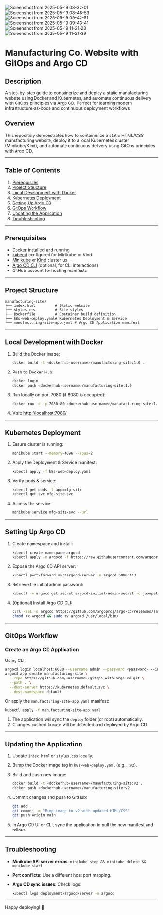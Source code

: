 ![Screenshot from 2025-05-19 08-32-01](https://github.com/user-attachments/assets/a5cf4203-0a40-4860-87a8-cd782f5ec427)
![Screenshot from 2025-05-19 08-48-53](https://github.com/user-attachments/assets/9c6ca530-0e6a-483d-867b-45c5c5210b36)
![Screenshot from 2025-05-19 09-42-51](https://github.com/user-attachments/assets/d02bff37-d157-441f-aa0b-52083d91fa2d)
![Screenshot from 2025-05-19 09-43-41](https://github.com/user-attachments/assets/2bc5fe46-45bb-4dcb-bcbf-14d78999407d)
![Screenshot from 2025-05-19 11-21-23](https://github.com/user-attachments/assets/338926aa-fa00-4662-9101-42ca28fb898c)
![Screenshot from 2025-05-19 11-21-39](https://github.com/user-attachments/assets/7a18280e-c35a-4c53-9211-4ed4ea4d5acb)



# Manufacturing Co. Website with GitOps and Argo CD

## Description

A step-by-step guide to containerize and deploy a static manufacturing website using Docker and Kubernetes, and automate continuous delivery with GitOps principles via Argo CD. Perfect for learning modern infrastructure-as-code and continuous deployment workflows.

## Overview

This repository demonstrates how to containerize a static HTML/CSS manufacturing website, deploy it to a local Kubernetes cluster (Minikube/Kind), and automate continuous delivery using GitOps principles with Argo CD.

---

## Table of Contents

1. [Prerequisites](#prerequisites)
2. [Project Structure](#project-structure)
3. [Local Development with Docker](#local-development-with-docker)
4. [Kubernetes Deployment](#kubernetes-deployment)
5. [Setting Up Argo CD](#setting-up-argo-cd)
6. [GitOps Workflow](#gitops-workflow)
7. [Updating the Application](#updating-the-application)
8. [Troubleshooting](#troubleshooting)

---

## Prerequisites

* [Docker](https://www.docker.com/) installed and running
* [kubectl](https://kubernetes.io/docs/tasks/tools/) configured for Minikube or Kind
* [Minikube](https://minikube.sigs.k8s.io/docs/) or [Kind](https://kind.sigs.k8s.io/) cluster up
* [Argo CD CLI](https://argo-cd.readthedocs.io/en/stable/cli_installation/) (optional, for CLI interactions)
* GitHub account for hosting manifests

---

## Project Structure

```
manufacturing-site/
├── index.html         # Static website
├── styles.css         # Site styles
├── Dockerfile         # Container build definition
├── k8s-web-deploy.yaml# Kubernetes Deployment & Service
└── manufacturing-site-app.yaml # Argo CD Application manifest
```

---

## Local Development with Docker

1. Build the Docker image:

   ```bash
   docker build -t <dockerhub-username>/manufacturing-site:1.0 .
   ```
2. Push to Docker Hub:

   ```bash
   docker login
   docker push <dockerhub-username>/manufacturing-site:1.0
   ```
3. Run locally on port 7080 (if 8080 is occupied):

   ```bash
   docker run -d -p 7080:80 <dockerhub-username>/manufacturing-site:1.0
   ```
4. Visit: [http://localhost:7080/](http://localhost:7080/)

---

## Kubernetes Deployment

1. Ensure cluster is running:

   ```bash
   minikube start --memory=4096 --cpus=2
   ```
2. Apply the Deployment & Service manifest:

   ```bash
   kubectl apply -f k8s-web-deploy.yaml
   ```
3. Verify pods & service:

   ```bash
   kubectl get pods -l app=mfg-site
   kubectl get svc mfg-site-svc
   ```
4. Access the service:

   ```bash
   minikube service mfg-site-svc --url
   ```

---

## Setting Up Argo CD

1. Create namespace and install:

   ```bash
   kubectl create namespace argocd
   kubectl apply -n argocd -f https://raw.githubusercontent.com/argoproj/argo-cd/stable/manifests/install.yaml
   ```
2. Expose the Argo CD API server:

   ```bash
   kubectl port-forward svc/argocd-server -n argocd 6080:443
   ```
3. Retrieve the initial admin password:

   ```bash
   kubectl -n argocd get secret argocd-initial-admin-secret -o jsonpath="{.data.password}" | base64 -d
   ```
4. (Optional) Install Argo CD CLI:

   ```bash
   curl -sSL -o argocd https://github.com/argoproj/argo-cd/releases/latest/download/argocd-linux-amd64
   chmod +x argocd && sudo mv argocd /usr/local/bin/
   ```

---

## GitOps Workflow

### Create an Argo CD Application

Using CLI:

```bash
argocd login localhost:6080 --username admin --password <password> --insecure
argocd app create manufacturing-site \
  --repo https://github.com/<username>/gitops-with-argo-cd.git \
  --path . \
  --dest-server https://kubernetes.default.svc \
  --dest-namespace default
```

Or apply the `manufacturing-site-app.yaml` manifest:

```bash
kubectl apply -f manufacturing-site-app.yaml
```

1. The application will sync the `deploy` folder (or root) automatically.
2. Changes pushed to `main` will be detected and deployed by Argo CD.

---

## Updating the Application

1. Update `index.html` or `styles.css` locally.
2. Bump the Docker image tag in `k8s-web-deploy.yaml` (e.g., `:v2`).
3. Build and push new image:

   ```bash
   docker build -t <dockerhub-username>/manufacturing-site:v2 .
   docker push <dockerhub-username>/manufacturing-site:v2
   ```
4. Commit changes and push to GitHub:

   ```bash
   git add .
   git commit -m "Bump image to v2 with updated HTML/CSS"
   git push origin main
   ```
5. In Argo CD UI or CLI, sync the application to pull the new manifest and rollout.

---

## Troubleshooting

* **Minikube API server errors**: `minikube stop && minikube delete && minikube start`
* **Port conflicts**: Use a different host port mapping.
* **Argo CD sync issues**: Check logs:

  ```bash
  kubectl logs deployment/argocd-server -n argocd
  ```

---

Happy deploying! 🚀
